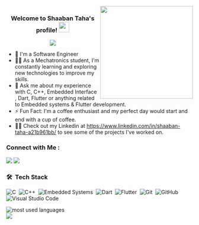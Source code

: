 
<img width="250" align="right" src="https://c.tenor.com/_DOBjnGspYAAAAAM/code-coding.gif">

<h3 align="center">
  Welcome to Shaaban Taha's profile!
  <img src="https://media.giphy.com/media/hvRJCLFzcasrR4ia7z/giphy.gif" width="28">
</h3>

<!-- Typing SVG by DenverCoder1 - https://github.com/DenverCoder1/readme-typing-svg -->
<p align="center">
  <a href="https://github.com/DenverCoder1/readme-typing-svg"><img src="https://readme-typing-svg.herokuapp.com/?lines=Embedded-software%50Flutter-%20developer;Always%20learning%20new%20things&font=Fira%20Code&center=true&width=440&height=45&color=f75c7e&vCenter=true&size=22"></a>
</p> 

- 🏢 I'm a Software Engineer 
- 👨‍💻 As a Mechatronics student, I'm constantly learning and exploring new technologies to improve my skills.
- 💬 Ask me about my experience with C, C++, Embedded Interface , Dart, Flutter or anything related to Embedded systems & Flutter development.
- ⚡ Fun Fact: I'm a coffee enthusiast and my perfect day would start and end with a cup of coffee.
- 👨‍💻 Check out my Linkedin at https://www.linkedin.com/in/shaaban-taha-a21b961bb/ to see some of the projects I've worked on.


### Connect with Me :

<a href="https://linkedin.com/in/shaaban-taha-a21b961bb/" target="_blank"><img src="https://img.shields.io/badge/-Shaaban%20Taha-0077B5?style=for-the-badge&logo=Linkedin&logoColor=white"/></a>
<a href="https://t.me/Shaaban.rar" target="_blank"><img src="https://img.shields.io/badge/-Shaaban%20Taha-0077B5?style=for-the-badge&logo=Telegram&logoColor=white"/></a>
### 🛠 &nbsp;Tech Stack

![C](https://img.shields.io/badge/-C-05122A?style=flat&logo=c)&nbsp;
![C++](https://img.shields.io/badge/-C++-05122A?style=flat&logo=c%2B%2B)&nbsp;
![Embedded Systems](https://img.shields.io/badge/-Embedded%20Systems-05122A?style=flat&logo=arduino)&nbsp;
![Dart](https://img.shields.io/badge/-Dart-05122A?style=flat&logo=dart)&nbsp;
![Flutter](https://img.shields.io/badge/-Flutter-05122A?style=flat&logo=flutter)&nbsp;
![Git](https://img.shields.io/badge/-Git-05122A?style=flat&logo=git)&nbsp;
![GitHub](https://img.shields.io/badge/-GitHub-05122A?style=flat&logo=github)&nbsp;
![Visual Studio Code](https://img.shields.io/badge/-Visual%20Studio%20Code-05122A?style=flat&logo=visual-studio-code&logoColor=007ACC)&nbsp;

<img align="left" src="https://github-readme-stats.vercel.app/api/top-langs?username=yousefdergham&show_icons=true&locale=en&layout=compact&theme=radical" alt="most used languages" />
<br>
<a href="https://komarev.com/ghpvc/?username=yousefdergham&style=for-the-badge">
    <img src="https://komarev.com/ghpvc/?username=yousefdergham&style=for-the-badge">
</a>
